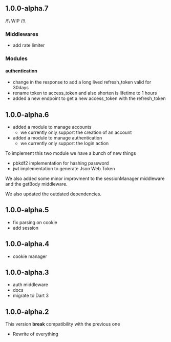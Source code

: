 ## 1.0.0-alpha.7

/!\ WIP /!\

### Middlewares

- add rate limiter

### Modules
#### authentication
- change in the response to add a long lived refresh_token valid for 30days
- rename token to access_token and also shorten is lifetime to 1 hours
- added a new endpoint to get a new access_token with the refresh_token

## 1.0.0-alpha.6

- added a module to manage accounts
    - we currently only support the creation of an account
- added a module to manage authentication
    - we currently only support the login action

To implement this two module we have a bunch of new things
- pbkdf2 implementation for hashing password
- jwt implementation to generate Json Web Token

We also added some minor improvment to the sessionManager middleware and the getBody middleware.

We also updated the outdated dependencies.

## 1.0.0-alpha.5

- fix parsing on cookie
- add session

## 1.0.0-alpha.4

- cookie manager

## 1.0.0-alpha.3

- auth middleware
- docs
- migrate to Dart 3

## 1.0.0-alpha.2

This version **break** compatibility with the previous one

- Rewrite of everything
